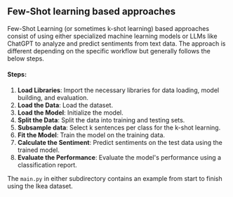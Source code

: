 ## Few-Shot learning based approaches
Few-Shot Learning (or sometimes k-shot learning) based approaches consist of using either specialized machine learning models or LLMs like ChatGPT to analyze and predict sentiments from text data.
The approach is different depending on the specific workflow but generally follows the below steps.

#### Steps:

1. **Load Libraries**: Import the necessary libraries for data loading, model building, and evaluation.
2. **Load the Data**: Load the dataset.
3. **Load the Model**: Initialize the model.
4. **Split the Data**: Split the data into training and testing sets.
5. **Subsample data**: Select k sentences per class for the k-shot learning.
6. **Fit the Model**: Train the model on the training data.
7. **Calculate the Sentiment**: Predict sentiments on the test data using the trained model.
8. **Evaluate the Performance**: Evaluate the model's performance using a classification report.

The `main.py` in either subdirectory contains an example from start to finish using the Ikea dataset.